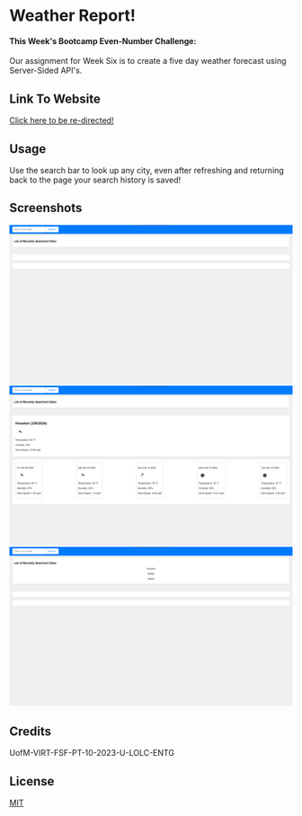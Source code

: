 
# Weather Report!

#### This Week's Bootcamp Even-Number Challenge: 
Our assignment for Week Six is to create a five day weather forecast using Server-Sided API's.

## Link To Website
[Click here to be re-directed!](https://callbeyond.github.io/weather-report/)


## Usage
Use the search bar to look up any city, even after refreshing and returning back to the page your search history is saved!  

## Screenshots

![App Screenshot](./images/mainpage.png)
![App Screenshot](./images/forecastexample.png)
![App Screenshot](./images/searchhistory.png)

## Credits

UofM-VIRT-FSF-PT-10-2023-U-LOLC-ENTG
## License

[MIT](https://choosealicense.com/licenses/mit/)
